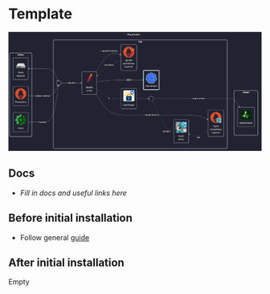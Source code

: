 # Template

![diagram](../../docs/diagrams/out/apps/.placeholder.png)

## Docs

- _Fill in docs and useful links here_

## Before initial installation

- Follow general [guide](../../docs/Checklist%20for%20new%20docker-apps.md)

## After initial installation

Empty
